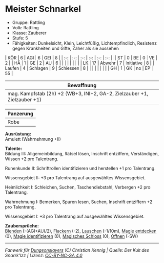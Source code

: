 # Meister Schnarkel  
- Gruppe: Rattling  
- Volk: Rattling  
- Klasse: Zauberer  
- Stufe: 5  
- Fähigkeiten: Dunkelsicht, Klein, Leichtfüßig, Lichtempfindlich, Resistenz gegen Krankheiten und Gifte, Zäher als sie aussehen  


| KÖR    | 6  | AGI      | 6  | GEI        | 8  |
| :-: | :-: | :-: | :-: | :-: | :-: ||
| ST     | 0  | BE       | 0  | VE         | 2  |
| HÄ     | 1  | GE       | 2  | AU         | 6  |
|        |    |          |    |            |    |
| LK     | 17 | Abwehr   | 7  | Initiative | 8  |
| Laufen | 4  | Schlagen | 9  | Schiessen  | 8  |
|        |    |          |    |            |    |
| GH     | 1  | GK       | no | EP         | 55 |


| Bewaffnung |
| --- |
| mag. Kampfstab (2h) +2 (WB+3, INI+2, GA-2, Zielzauber +1, Zielzauber +1) |


| Panzerung |
| --- |
| Robe |


**Ausrüstung:**  
Amulett (Wahrnehmung +II)

**Talente:**  
Bildung III: Allgemeinbildung, Rätsel lösen, Inschrift entziffern, Verständigen, Wissen +2 pro Talentrang.

Runenkunde II: Schriftrollen identifizieren und herstellen +1 pro Talentrang.

Wissensgebiet II: +3 pro Talentrang auf ausgewähltes Wissensgebiet.

Heimlichkeit I: Schleichen, Suchen, Taschendiebstahl, Verbergen +2 pro Talentrang.

Wahrnehmung I: Bemerken, Spuren lesen, Suchen, Inschrift entziffern +2 pro Talentrang.

Wissensgebiet I: +3 pro Talentrang auf ausgewähltes Wissensgebiet.


**Zaubersprüche:**  
[Blenden](/grw/zauber/blenden.md) (-(AGI+AU)/2), [Flackern](/grw/zauber/flackern.md) (-2), [Lauschen](/grw/zauber/lauschen.md) (-1/10m), [Magie entdecken](/grw/zauber/magie-entdecken.md) (0), [Magie identifizieren](/grw/zauber/magie-identifizieren.md) (0), [Magisches Schloss](/grw/zauber/magisches-schloss.md) (0), [Öffnen](/grw/zauber/oeffnen.md) (-SW)




___
*Fanwerk für [Dungeonslayers](https://www.dungeonslayers.net/) (C) Christian Kennig | Quelle: Der Kult des Snarrk'Izz | Lizenz: [CC-BY-NC-SA 4.0](https://creativecommons.org/licenses/by-nc-sa/4.0/deed.de)*